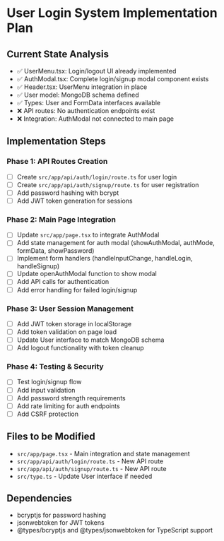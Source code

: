 # User Login System Implementation Plan

## Current State Analysis
- ✅ UserMenu.tsx: Login/logout UI already implemented
- ✅ AuthModal.tsx: Complete login/signup modal component exists
- ✅ Header.tsx: UserMenu integration in place
- ✅ User model: MongoDB schema defined
- ✅ Types: User and FormData interfaces available
- ❌ API routes: No authentication endpoints exist
- ❌ Integration: AuthModal not connected to main page

## Implementation Steps

### Phase 1: API Routes Creation
- [ ] Create `src/app/api/auth/login/route.ts` for user login
- [ ] Create `src/app/api/auth/signup/route.ts` for user registration
- [ ] Add password hashing with bcrypt
- [ ] Add JWT token generation for sessions

### Phase 2: Main Page Integration
- [ ] Update `src/app/page.tsx` to integrate AuthModal
- [ ] Add state management for auth modal (showAuthModal, authMode, formData, showPassword)
- [ ] Implement form handlers (handleInputChange, handleLogin, handleSignup)
- [ ] Update openAuthModal function to show modal
- [ ] Add API calls for authentication
- [ ] Add error handling for failed login/signup

### Phase 3: User Session Management
- [ ] Add JWT token storage in localStorage
- [ ] Add token validation on page load
- [ ] Update User interface to match MongoDB schema
- [ ] Add logout functionality with token cleanup

### Phase 4: Testing & Security
- [ ] Test login/signup flow
- [ ] Add input validation
- [ ] Add password strength requirements
- [ ] Add rate limiting for auth endpoints
- [ ] Add CSRF protection

## Files to be Modified
- `src/app/page.tsx` - Main integration and state management
- `src/app/api/auth/login/route.ts` - New API route
- `src/app/api/auth/signup/route.ts` - New API route
- `src/type.ts` - Update User interface if needed

## Dependencies
- bcryptjs for password hashing
- jsonwebtoken for JWT tokens
- @types/bcryptjs and @types/jsonwebtoken for TypeScript support
